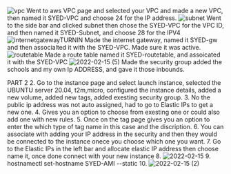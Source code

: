 ![vpc](https://user-images.githubusercontent.com/77698986/154193632-e76a7123-f0ad-4aff-8046-4e0f0a888d53.png)
Went to aws VPC page and selected your VPC and made a new VPC, then named it SYED-VPC and choose 24 for the IP address.
![subnet](https://user-images.githubusercontent.com/77698986/154193879-3ce48e8d-fbfd-4fb9-bed7-6d17eb0f8cf9.png)
Went to the side bar and clicked subnet then chose the SYED-VPC for the VPC ID, and then named it SYED-Subnet, and choose 28 for the 
IPV4
![internetgatewayTURNIN](https://user-images.githubusercontent.com/77698986/154194011-4decea49-8dcc-46d6-8e47-c92981e24650.png)
Made the internet gateway, named it SYED-gw and then associalted it with the SYED-VPC. Made sure it was active.  
![routetable](https://user-images.githubusercontent.com/77698986/154194133-138dcda4-4182-4462-bd28-0e4f3419d934.png)
Made a route table named it SYED-routetable, and assoicated it with the SYED-VPC
![2022-02-15 (5)](https://user-images.githubusercontent.com/77698986/154195107-9a80302f-c889-4ff3-ab43-d9a829584942.png)
Made the security group added the schools and my own Ip ADDRESS, and gave it those inbounds.

PART 2
2. Go to the instance page and select launch instance, selected the UBUNTU server 20.04, t2m,micro, configured the instance 
details, added a new volume, added new tags, added exesting security group.
3. No the public ip address was not auto assigned, had to go to Elastic IPs to get a new one.
4. Gives you an option to choose from exesting one or could also add one with new rules.
5. Once on the tag page gives you an option to enter the which type of tag name in this case and the discription.
6. You can associate with adding your IP address in the security and then they would be connected to the instance onece
   you choose which one you want.
7. Go to the Elastic IPs in the left bar and allocate elastic IP address then choose name it, once done connect with your new instance
8. ![2022-02-15](https://user-images.githubusercontent.com/77698986/154195432-2f142956-bb02-4662-8221-cd7ba0522843.png)
9. hostnamectl set-hostname SYED-AMI --static
10. ![2022-02-15 (2)](https://user-images.githubusercontent.com/77698986/154195618-3310222a-a1aa-4193-8b80-4b4b9840dcee.png)
